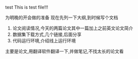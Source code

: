 test
This is test file!!!

为明晚的开会做的准备
现在先列一下大纲,到时候写个文档
1. 论文阅读情况,今天的两篇论文其中一篇加上之前英文论文简介
2. 数据集下载方式,几个链接,后面分享
3. 代码运行环境,介绍线上运行环境

主要是论文,用翻译软件翻译一下,并做笔记,不找太长的论文看
